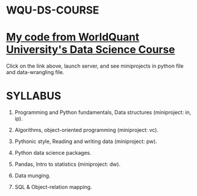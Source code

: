 # WQU-DS-COURSE

# [My code from WorldQuant University's Data Science Course](https://wqu-ds.tditrain.com/user/knwankwo184/tree/datacourse)
Click on the link above, launch server, and see miniprojects in python file and data-wrangling file.

# SYLLABUS
1. Programming and Python fundamentals, Data structures (miniproject: in, ip).

2. Algorithms, object-oriented programming (miniproject: vc).

3. Pythonic style, Reading and writing data (miniproject: pw).

4. Python data science packages.

5. Pandas, Intro to statistics (miniproject: dw).

6. Data munging.

7. SQL & Object-relation mapping.
